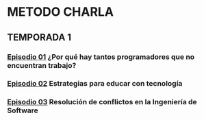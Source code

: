 # METODO CHARLA

## TEMPORADA 1

### [**Episodio 01**](./1-Episodio/) ¿Por qué hay tantos programadores que no encuentran trabajo?

### [**Episodio 02**](./2-Episodio/) Estrategias para educar con tecnología

### [**Episodio 03**](./3-Episodio/) Resolución de conflictos en la Ingeniería de Software
